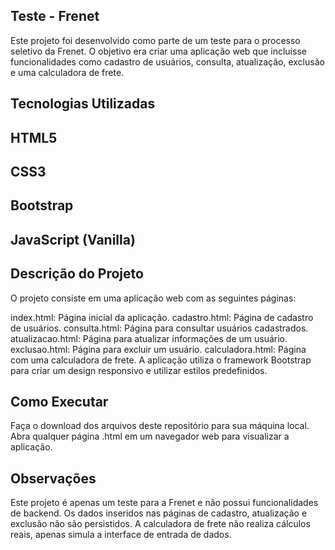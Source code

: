 ## Teste - Frenet
Este projeto foi desenvolvido como parte de um teste para o processo seletivo da Frenet. O objetivo era criar uma aplicação web que incluísse funcionalidades como cadastro de usuários, consulta, atualização, exclusão e uma calculadora de frete.

## Tecnologias Utilizadas
## HTML5
## CSS3
## Bootstrap 
## JavaScript (Vanilla)

## Descrição do Projeto
O projeto consiste em uma aplicação web com as seguintes páginas:

index.html: Página inicial da aplicação.
cadastro.html: Página de cadastro de usuários.
consulta.html: Página para consultar usuários cadastrados.
atualizacao.html: Página para atualizar informações de um usuário.
exclusao.html: Página para excluir um usuário.
calculadora.html: Página com uma calculadora de frete.
A aplicação utiliza o framework Bootstrap para criar um design responsivo e utilizar estilos predefinidos.

## Como Executar
Faça o download dos arquivos deste repositório para sua máquina local.
Abra qualquer página .html em um navegador web para visualizar a aplicação.

## Observações
Este projeto é apenas um teste para a Frenet e não possui funcionalidades de backend. Os dados inseridos nas páginas de cadastro, atualização e exclusão não são persistidos. A calculadora de frete não realiza cálculos reais, apenas simula a interface de entrada de dados.